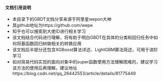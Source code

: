 #### 文档引用说明

- 本目录下的GBDT文档分享来源于阿里星wepon大神
- 其github地址为https://github.com/wepe
- 知乎也可以搜索到大佬ID进行相关学习
- 该文档结合代码进行理解，将有助于明白GBDT在具体的分类和回归任务中如何将基函数回归树做相关的转换应用
- 该文档后半部分还包含XGBoost算法详述、LightGBM算法简述，可用于进阶学习
- 如对简易代码实现的面向对象中的super函数使用方法理解困难的，建议学习该方法的使用后再理解。建议地址https://blog.csdn.net/qq_26442553/article/details/81775449

